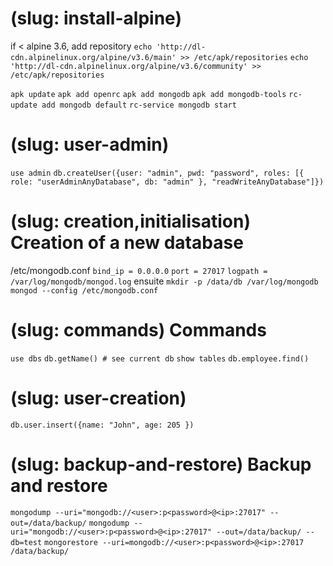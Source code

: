 # (slug: install-alpine)

if < alpine 3.6, add repository
`echo 'http://dl-cdn.alpinelinux.org/alpine/v3.6/main' >> /etc/apk/repositories`
`echo 'http://dl-cdn.alpinelinux.org/alpine/v3.6/community' >> /etc/apk/repositories`

`apk update`
`apk add openrc`
`apk add mongodb`
`apk add mongodb-tools`
`rc-update add mongodb default`
`rc-service mongodb start`

# (slug: user-admin)

`use admin`
`db.createUser({user: "admin", pwd: "password", roles: [{ role: "userAdminAnyDatabase", db: "admin" }, "readWriteAnyDatabase"]})`


# (slug: creation,initialisation) Creation of a new database

/etc/mongodb.conf
`bind_ip = 0.0.0.0`
`port = 27017`
`logpath = /var/log/mongodb/mongod.log`
ensuite
`mkdir -p /data/db /var/log/mongodb`
`mongod --config /etc/mongodb.conf`

# (slug: commands) Commands

`use dbs`
`db.getName() # see current db`
`show tables`
`db.employee.find()`

# (slug: user-creation)

`db.user.insert({name: "John", age: 205 })`


# (slug: backup-and-restore) Backup and restore

`mongodump --uri="mongodb://<user>:p<password>@<ip>:27017" --out=/data/backup/`
`mongodump --uri="mongodb://<user>:p<password>@<ip>:27017" --out=/data/backup/ --db=test`
`mongorestore --uri=mongodb://<user>:p<password>@<ip>:27017 /data/backup/`